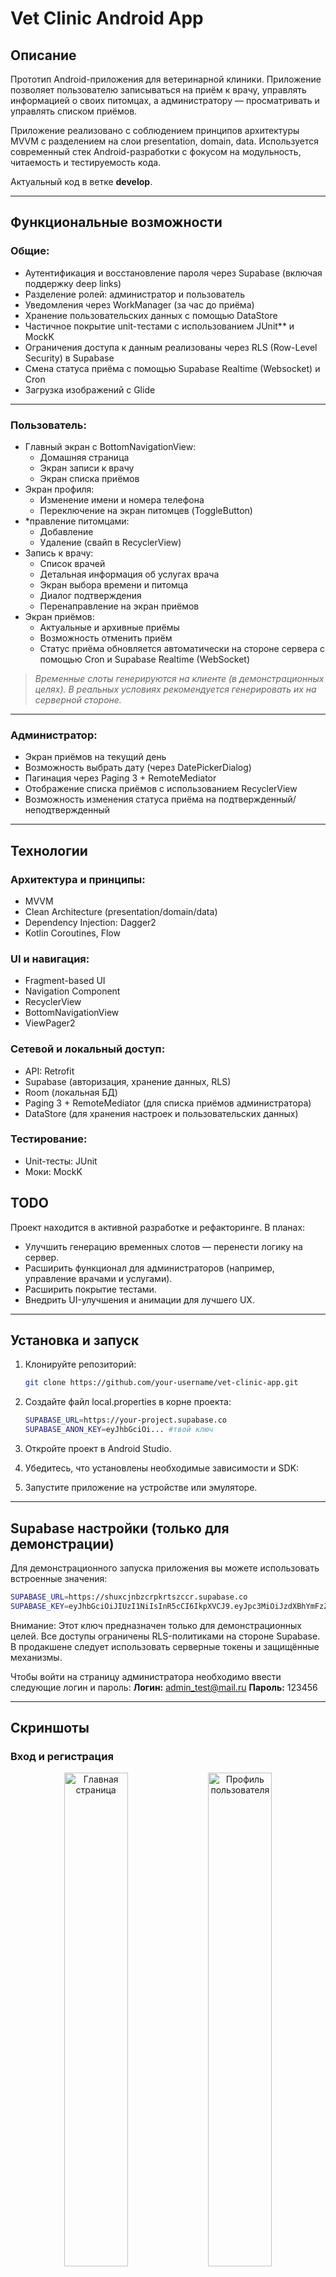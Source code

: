 # Vet Clinic Android App

## Описание

Прототип Android-приложения для ветеринарной клиники. Приложение позволяет пользователю записываться на приём к врачу, управлять информацией о своих питомцах, а администратору — просматривать и управлять списком приёмов.

Приложение реализовано с соблюдением принципов архитектуры MVVM с разделением на слои presentation, domain, data. Используется современный стек Android-разработки с фокусом на модульность, читаемость и тестируемость кода.

Актуальный код в ветке **develop**.

---

## Функциональные возможности

### Общие:
- Аутентификация и восстановление пароля через Supabase (включая поддержку deep links)
- Разделение ролей: администратор и пользователь
- Уведомления через WorkManager (за час до приёма)
- Хранение пользовательских данных с помощью DataStore
- Частичное покрытие unit-тестами с использованием JUnit** и MockK
- Ограничения доступа к данным реализованы через RLS (Row-Level Security) в Supabase
- Смена статуса приёма с помощью Supabase Realtime (Websocket) и Cron
- Загрузка изображений с Glide

---

### Пользователь:
- Главный экран с BottomNavigationView:
    - Домашняя страница
    - Экран записи к врачу
    - Экран списка приёмов
- Экран профиля:
    - Изменение имени и номера телефона
    - Переключение на экран питомцев (ToggleButton)
- *правление питомцами:
    - Добавление
    - Удаление (свайп в RecyclerView)
- Запись к врачу:
    - Список врачей
    - Детальная информация об услугах врача
    - Экран выбора времени и питомца
    - Диалог подтверждения
    - Перенаправление на экран приёмов
- Экран приёмов:
    - Актуальные и архивные приёмы
    - Возможность отменить приём
    - Статус приёма обновляется автоматически на стороне сервера с помощью Cron и Supabase Realtime (WebSocket)

> *Временные слоты генерируются на клиенте (в демонстрационных целях). В реальных условиях рекомендуется генерировать их на серверной стороне.*

---

### Администратор:
- Экран приёмов на текущий день
- Возможность выбрать дату (через DatePickerDialog)
- Пагинация через Paging 3 + RemoteMediator
- Отображение списка приёмов с использованием RecyclerView
- Возможность изменения статуса приёма на подтвержденный/неподтвержденный

---

## Технологии

### Архитектура и принципы:
- MVVM
- Clean Architecture (presentation/domain/data)
- Dependency Injection: Dagger2
- Kotlin Coroutines, Flow

### UI и навигация:
- Fragment-based UI
- Navigation Component
- RecyclerView
- BottomNavigationView
- ViewPager2

### Сетевой и локальный доступ:
- API: Retrofit
- Supabase (авторизация, хранение данных, RLS)
- Room (локальная БД)
- Paging 3 + RemoteMediator (для списка приёмов администратора)
- DataStore (для хранения настроек и пользовательских данных)

### Тестирование:
- Unit-тесты: JUnit
- Моки: MockK

## TODO

Проект находится в активной разработке и рефакторинге. В планах:

- Улучшить генерацию временных слотов — перенести логику на сервер.
- Расширить функционал для администраторов (например, управление врачами и услугами).
- Расширить покрытие тестами.
- Внедрить UI-улучшения и анимации для лучшего UX.

---

## Установка и запуск

1. Клонируйте репозиторий:
   ```bash
   git clone https://github.com/your-username/vet-clinic-app.git
   ```
2. Создайте файл local.properties в корне проекта:

   ```bash
   SUPABASE_URL=https://your-project.supabase.co
   SUPABASE_ANON_KEY=eyJhbGciOi... #твой ключ
   ```
3. Откройте проект в Android Studio. 

4. Убедитесь, что установлены необходимые зависимости и SDK:

5. Запустите приложение на устройстве или эмуляторе.

---

## Supabase настройки (только для демонстрации)

Для демонстрационного запуска приложения вы можете использовать встроенные значения:

   ```bash
   SUPABASE_URL=https://shuxcjnbzcrpkrtszccr.supabase.co
   SUPABASE_KEY=eyJhbGciOiJIUzI1NiIsInR5cCI6IkpXVCJ9.eyJpc3MiOiJzdXBhYmFzZSIsInJlZiI6InNodXhjam5iemNycGtydHN6Y2NyIiwicm9sZSI6ImFub24iLCJpYXQiOjE3Mzk1NDU0MjgsImV4cCI6MjA1NTEyMTQyOH0.f0c1YOXkqUHm9IoEA7MqoQP3GzI3MZZGcdnTQob3Ju8
   ```
Внимание: Этот ключ предназначен только для демонстрационных целей. Все доступы ограничены RLS-политиками на стороне Supabase. В продакшене следует использовать серверные токены и защищённые механизмы.

Чтобы войти на страницу администратора необходимо ввести следующие логин и пароль: 
**Логин:** admin_test@mail.ru
**Пароль:** 123456

--- 

## Скриншоты

### Вход и регистрация

<p align="center">
  <img src="assets/screenshot_login.jpg" width="45%" alt="Главная страница">
  <img src="assets/screenshot_registration.jpg" width="45%" alt="Профиль пользователя">
</p>


### Главная и профиль пользователя

<p align="center">
  <img src="assets/screenshot_home.jpg" width="45%" alt="Главная страница">
  <img src="assets/screenshot_profile.jpg" width="45%" alt="Профиль пользователя">
</p>

### Список врачей и детальная информация

<p align="center">
  <img src="assets/screenshot_doctors.jpg" width="45%" alt="Список врачей">
  <img src="assets/screenshot_detailed_info.jpg" width="45%" alt="Детальная информация о враче">
</p>

### Запись к врачу и список приёмов

<p align="center">
  <img src="assets/screenshot_book.jpg" width="45%" alt="Формирование записи">
  <img src="assets/screenshot_appointments.jpg" width="45%" alt="Список приёмов">
</p>

### Питомцы пользователя и экран администратора

<p align="center">
  <img src="assets/screenshot_pets.jpg" width="45%" alt="Питомцы пользователя">
  <img src="assets/screenshot_admin_home.jpg" width="45%" alt="Экран администратора">
</p>

---

## Лицензия

Этот проект распространяется под лицензией MIT.
